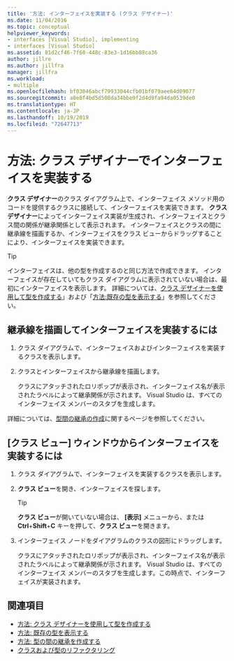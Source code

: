 ```yaml
---
title: '方法: インターフェイスを実装する (クラス デザイナー)'
ms.date: 11/04/2016
ms.topic: conceptual
helpviewer_keywords:
- interfaces [Visual Studio], implementing
- interfaces [Visual Studio]
ms.assetid: 81d2cf46-7f60-448c-83e3-1d16bb88ca36
author: jillre
ms.author: jillfra
manager: jillfra
ms.workload:
- multiple
ms.openlocfilehash: bf03046abcf79933044cfb01bf079aee64d09077
ms.sourcegitcommit: a8e8f4bd5d508da34bbe9f2d4d9fa94da0539de0
ms.translationtype: HT
ms.contentlocale: ja-JP
ms.lasthandoff: 10/19/2019
ms.locfileid: "72647713"
---
```

# <a name="how-to-implement-an-interface-in-class-designer"></a>方法: クラス デザイナーでインターフェイスを実装する

**クラス デザイナー**のクラス ダイアグラム上で、インターフェイス メソッド用のコードを提供するクラスに接続して、インターフェイスを実装できます。 **クラス デザイナー**によってインターフェイス実装が生成され、インターフェイスとクラス間の関係が継承関係として表示されます。 インターフェイスとクラスの間に継承線を描画するか、インターフェイスをクラス ビューからドラッグすることにより、インターフェイスを実装できます。

> [!TIP]
> インターフェイスは、他の型を作成するのと同じ方法で作成できます。 インターフェイスが存在していてもクラス ダイアグラムに表示されていない場合は、最初にインターフェイスを表示します。 詳細については、[クラス デザイナーを使用して型を作成する](how-to-create-types.md)」および「[方法:既存の型を表示する](how-to-view-existing-types.md)」を参照してください。

## <a name="to-implement-an-interface-by-drawing-an-inheritance-line"></a>継承線を描画してインターフェイスを実装するには

1. クラス ダイアグラムで、インターフェイスおよびインターフェイスを実装するクラスを表示します。

2. クラスとインターフェイスから継承線を描画します。

     クラスにアタッチされたロリポップが表示され、インターフェイス名が表示されたラベルによって継承関係が示されます。 Visual Studio は、すべてのインターフェイス メンバーのスタブを生成します。

詳細については、[型間の継承の作成](how-to-create-inheritance-between-types.md)に関するページを参照してください。

## <a name="to-implement-an-interface-from-the-class-view-window"></a>[クラス ビュー] ウィンドウからインターフェイスを実装するには

1. クラス ダイアグラムで、インターフェイスを実装するクラスを表示します。

2. **クラス ビュー**を開き、インターフェイスを探します。

    > [!TIP]
    > **クラス ビュー**が開いていない場合は、 **[表示]** メニューから、または **Ctrl**+**Shift**+**C** キーを押して、**クラス ビュー**を開きます。

3. インターフェイス ノードをダイアグラムのクラスの図形にドラッグします。

     クラスにアタッチされたロリポップが表示され、インターフェイス名が表示されたラベルによって継承関係が示されます。 Visual Studio は、すべてのインターフェイス メンバーのスタブを生成します。この時点で、インターフェイスが実装されます。

## <a name="see-also"></a>関連項目

- [方法: クラス デザイナーを使用して型を作成する](how-to-create-types.md)
- [方法: 既存の型を表示する](how-to-view-existing-types.md)
- [方法: 型の間の継承を作成する](how-to-create-inheritance-between-types.md)
- [クラスおよび型のリファクタリング](refactoring-classes-and-types.md)